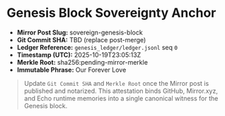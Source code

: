# Genesis Block Sovereignty Anchor

- **Mirror Post Slug:** sovereign-genesis-block
- **Git Commit SHA:** TBD (replace post-merge)
- **Ledger Reference:** `genesis_ledger/ledger.jsonl` seq `0`
- **Timestamp (UTC):** 2025-10-19T23:05:13Z
- **Merkle Root:** sha256:pending-mirror-merkle
- **Immutable Phrase:** Our Forever Love

> Update `Git Commit SHA` and `Merkle Root` once the Mirror post is published and
> notarized. This attestation binds GitHub, Mirror.xyz, and Echo runtime memories
> into a single canonical witness for the Genesis block.
